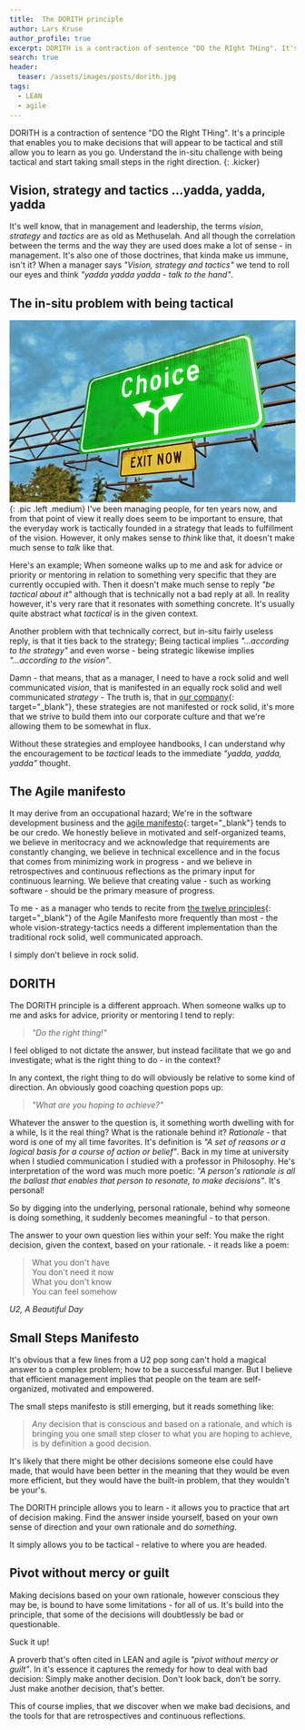 ```yaml
---
title:  The DORITH principle
author: Lars Kruse
author_profile: true
excerpt: DORITH is a contraction of sentence "DO the RIght THing". It's a principle that enables you to make decisions that will appear to be tactical and still allow you to learn as you go.
search: true
header:
  teaser: /assets/images/posts/dorith.jpg
tags:
  - LEAN
  - agile
---
```


DORITH is a contraction of sentence "DO the RIght THing". It's a principle that enables you to make decisions that will appear to be tactical and still allow you to learn as you go. Understand the in-situ challenge with  being tactical and start taking small steps in the right direction.
{: .kicker}

## Vision, strategy and tactics ...yadda, yadda, yadda

It's well know, that in management and leadership, the terms _vision_, _strategy_ and _tactics_ are as old as Methuselah. And all though the correlation between the terms and the way they are used does make a lot of sense - in management. It's also one of those doctrines, that kinda make us immune, isn't it? When a manager says _"Vision, strategy and tactics"_ we tend to roll our eyes and think _"yadda yadda yadda - talk to the hand"_.

## The in-situ problem with being tactical

![DORITH](/assets/images/posts/dorith.jpg){: .pic .left .medium} I've been managing people, for ten years now, and from that point of view it really does seem to be important to ensure, that the everyday work is tactically founded in a strategy that leads to fulfillment of the vision. However, it only makes sense to _think_ like that, it doesn't make much sense to _talk_ like that.

Here's an example; When someone walks up to me and ask for advice or priority or mentoring in relation to something very specific that they are currently occupied with. Then it doesn't make much sense to reply _"be tactical about it"_ although that is technically not a bad reply at all. In reality however, it's very rare that it resonates with something concrete. It's usually quite abstract what _tactical_ is in the given context.

Another problem with that technically correct, but in-situ fairly useless reply, is that it ties back to the strategy; Being tactical implies _"...according to the strategy"_ and even worse - being strategic likewise implies _"...according to the vision"_.

Damn - that means, that as a manager, I need to have a rock solid and well communicated _vision_, that is manifested in an equally rock solid and well communicated _strategy_ - The truth is, that in [our company](https://www.praqma.com){: target="_blank"}, these strategies are not manifested or rock solid, it's more that we strive to build them into our corporate culture and that we're allowing them to be somewhat in flux.

Without these strategies and employee handbooks, I can understand why the encouragement to be _tactical_ leads to the immediate _"yadda, yadda, yadda"_  thought.

## The Agile manifesto

It may derive from an occupational hazard; We're in the software development business and the [agile manifesto](https://agilemanifesto.org){: target="_blank"} tends to be our credo. We honestly believe in motivated and self-organized teams, we believe in meritocracy and we acknowledge that requirements are constantly changing, we believe in technical excellence and in the focus that comes from minimizing work in progress - and we believe in retrospectives and continuous reflections as the primary input for continuous learning. We believe that creating value - such as working software - should be the primary measure of progress.

To me - as a manager who tends to recite from [the twelve principles](https://agilemanifesto.org/principles.html){: target="_blank"} of the Agile Manifesto more frequently than most - the whole vision-strategy-tactics needs a different implementation than the traditional rock solid, well communicated approach.

I simply don't believe in rock solid.

## DORITH

The DORITH principle is a different approach. When someone walks up to me and asks for advice, priority or mentoring I tend to reply:

>_"Do the right thing!"_

I feel obliged to not dictate the answer, but instead facilitate that we go and investigate; what is the right thing to do - in the context?

In any context, the right thing to do will obviously be relative to some kind of direction. An obviously good coaching question pops up:

>_"What are you hoping to achieve?"_

Whatever the answer to the question is, it something worth dwelling with for a while, Is it the real thing? What is the rationale behind it? _Rationale_ - that word is one of my all time favorites. It's definition is _"A set of reasons or a logical basis for a course of action or belief"_. Back in my time at university when I studied communication I studied with a professor in Philosophy. He's interpretation of the word was much more poetic: _"A person's rationale is all the ballast that enables that person to resonate, to make decisions"_. It's personal!

So by digging into the underlying, personal rationale, behind why someone is doing something, it suddenly becomes meaningful - to that person.

The answer to your own question lies within your self: You make the right decision, given the context, based on your rationale. - it reads like a poem:

>What you don't have<br/>
>You don't need it now<br/>
>What you don't know<br/>
>You can feel somehow<br/>

_U2, A Beautiful Day_

## Small Steps Manifesto
It's obvious that a few lines from a U2 pop song can't hold a magical answer to a complex problem; how to be a successful manger. But I believe that efficient management implies that people on the team are self-organized, motivated and empowered.

The small steps manifesto is still emerging, but it reads something like:

>_Any_ decision that is conscious and based on a rationale, and which is bringing you one small step closer to what you are hoping to achieve, is by definition a good decision.

It's likely that there might be other decisions someone else could have made, that would have been better in the meaning that they would be even more efficient, but they would have the built-in problem, that they wouldn't be your's.

The DORITH principle allows you to learn - it allows you to practice that art of decision making. Find the answer inside yourself, based on your own sense of direction and your own rationale and do _something_.

It simply allows you to be tactical - relative to where you are headed.

## Pivot without mercy or guilt
Making decisions based on your own rationale, however conscious they may be, is bound to have some limitations - for all of us. It's build into the principle, that some of the decisions will doubtlessly be bad or questionable.

Suck it up!

A proverb that's often cited in LEAN and agile is _"pivot without mercy or guilt"_. In it's essence it captures the remedy for how to deal with bad decision: Simply make another decision. Don't look back, don't be sorry. Just make another decision, that's better.

This of course implies, that we discover when we make bad decisions, and the tools for that are retrospectives and continuous reflections.
